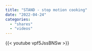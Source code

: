 ```yaml
---
title: "STAND - stop motion cooking"
date: "2022-04-24"
categories:
  - "shares"
  - "videos"
---
```


{{< youtube vpf5JssBNSw >}}
